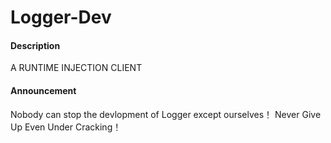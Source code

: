 # Logger-Dev

#### Description
A RUNTIME INJECTION CLIENT

#### Announcement
Nobody can stop the devlopment of Logger except ourselves！
Never Give Up Even Under Cracking！


